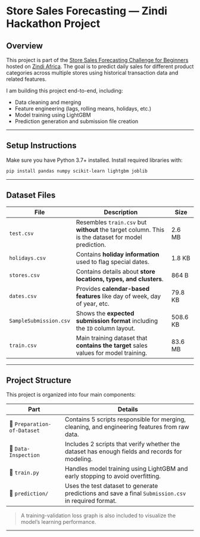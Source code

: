 # Store Sales Forecasting — Zindi Hackathon Project

## Overview

This project is part of the [Store Sales Forecasting Challenge for Beginners](https://zindi.africa/competitions/store-sales-forecasting-challenge-for-beginners) hosted on [Zindi Africa](https://zindi.africa/). The goal is to predict daily sales for different product categories across multiple stores using historical transaction data and related features.

I am building this project end-to-end, including:

- Data cleaning and merging
- Feature engineering (lags, rolling means, holidays, etc.)
- Model training using LightGBM
- Prediction generation and submission file creation

---

## Setup Instructions

Make sure you have Python 3.7+ installed. Install required libraries with:

```bash
pip install pandas numpy scikit-learn lightgbm joblib
```

---
## Dataset Files

| **File**               | **Description**                                                                                     | **Size**     |
|------------------------|-----------------------------------------------------------------------------------------------------|--------------|
| `test.csv`             | Resembles `train.csv` but **without** the target column. This is the dataset for model prediction.  | 2.6 MB       |
| `holidays.csv`         | Contains **holiday information** used to flag special dates.                                        | 1.8 KB       |
| `stores.csv`           | Contains details about **store locations, types, and clusters**.                                    | 864 B        |
| `dates.csv`            | Provides **calendar-based features** like day of week, day of year, etc.                            | 79.8 KB      |
| `SampleSubmission.csv` | Shows the **expected submission format** including the `ID` column layout.                          | 508.6 KB     |
| `train.csv`            | Main training dataset that **contains the target** sales values for model training.                 | 83.6 MB      |

---

## Project Structure

This project is organized into four main components:

| **Part**                    | **Details**                                                                                     |
|-----------------------------|--------------------------------------------------------------------------------------------------|
| 📁 `Preparation-of-Dataset` | Contains 5 scripts responsible for merging, cleaning, and engineering features from raw data.    |
| 📁 `Data-Inspection`        | Includes 2 scripts that verify whether the dataset has enough fields and records for modeling.   |
| 📄 `train.py`               | Handles model training using LightGBM and early stopping to avoid overfitting.                   |
| 📁 `prediction/`            | Uses the test dataset to generate predictions and save a final `Submission.csv` in required format. |

> A training-validation loss graph is also included to visualize the model’s learning performance.

---


